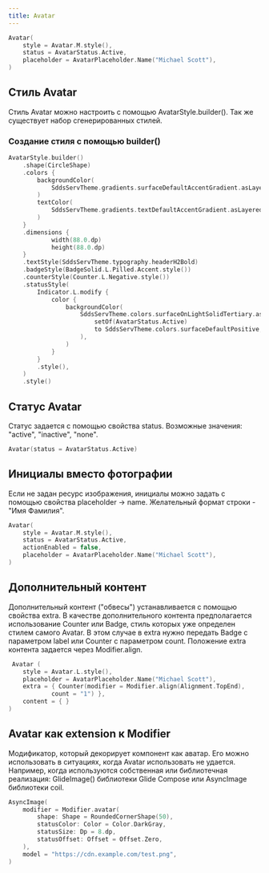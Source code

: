 ```yaml
---
title: Avatar
---
```


```kotlin
Avatar( 
    style = Avatar.M.style(),
    status = AvatarStatus.Active,
    placeholder = AvatarPlaceholder.Name("Michael Scott"),
)
```

## Стиль Avatar

Стиль Avatar можно настроить с помощью AvatarStyle.builder(). Так же существует набор сгенерированных стилей.

### Создание стиля с помощью builder()

```kotlin
AvatarStyle.builder()
    .shape(CircleShape)
    .colors {  
        backgroundColor(
            SddsServTheme.gradients.surfaceDefaultAccentGradient.asLayered(0.2f).asStatefulValue(),
        )  
        textColor(
            SddsServTheme.gradients.textDefaultAccentGradient.asLayered().asStatefulValue(),
        )
    }
    .dimensions {
            width(88.0.dp)
            height(88.0.dp)
    }
    .textStyle(SddsServTheme.typography.headerH2Bold)
    .badgeStyle(BadgeSolid.L.Pilled.Accent.style())
    .counterStyle(Counter.L.Negative.style())
    .statusStyle(
        Indicator.L.modify {
            color {
                backgroundColor(
                    SddsServTheme.colors.surfaceOnLightSolidTertiary.asInteractive(
                        setOf(AvatarStatus.Active) 
                        to SddsServTheme.colors.surfaceDefaultPositive,
                    ),
                )
            }
        }
        .style(),
    )
    .style()
```

## Статус Avatar

Статус задается с помощью свойства status. Возможные значения: "active", "inactive", "none".

```kotlin
Avatar(status = AvatarStatus.Active)
```

## Инициалы вместо фотографии

Если не задан ресурс изображения, инициалы можно задать с помощью свойства placeholder -> name. Желательный формат строки - "Имя Фамилия".

```kotlin
Avatar(
    style = Avatar.M.style(),
    status = AvatarStatus.Active,
    actionEnabled = false,
    placeholder = AvatarPlaceholder.Name("Michael Scott"),
)
```

## Дополнительный контент

Дополнительный контент ("обвесы") устанавливается с помощью свойства extra.
В качестве дополнительного контента предполагается использование Counter или Badge, стиль которых уже определен стилем самого Avatar.
В этом случае в extra нужно передать Badge с параметром label или Counter c параметром count.
Положение extra контента задается через Modifier.align.

```kotlin
 Avatar (
    style = Avatar.L.style(),
    placeholder = AvatarPlaceholder.Name("Michael Scott"),
    extra = { Counter(modifier = Modifier.align(Alignment.TopEnd),
            count = "1") },
    content = { }
)
```

## Avatar как extension к Modifier

Модификатор, который декорирует компонент как аватар. Его можно использовать в ситуациях, когда Avatar использовать не удается.
Например, когда используются собственная или библиотечная реализация: GlideImage() библиотеки Glide Compose или AsyncImage библиотеки coil.

```kotlin
AsyncImage(
    modifier = Modifier.avatar(
        shape: Shape = RoundedCornerShape(50),
        statusColor: Color = Color.DarkGray,
        statusSize: Dp = 8.dp,
        statusOffset: Offset = Offset.Zero,
    ),
    model = "https://cdn.example.com/test.png",
)
```
